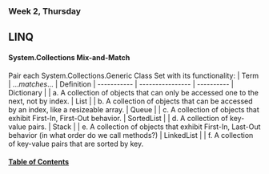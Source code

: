 ### Week 2, Thursday
## LINQ

#### System.Collections Mix-and-Match  
Pair each System.Collections.Generic Class Set with its functionality:
| Term        |  ...*matches*... | Definition 
| ----------- | ---------------- | ---------- 
| Dictionary  |                  | a. A collection of objects that can only be accessed one to the next, not by index. 
| List        |                  | b. A collection of objects that can be accessed by an index, like a resizeable array. 
| Queue       |                  | c. A collection of objects that exhibit First-In, First-Out behavior. 
| SortedList  |                  | d. A collection of key-value pairs. 
| Stack       |                  | e. A collection of objects that exhibit First-In, Last-Out behavior (in what order do we call methods?) 
| LinkedList  |                  | f. A collection of key-value pairs that are sorted by key. 

#### [Table of Contents](https://hcoggers.github.io/Reading-Notes-Repository/)
